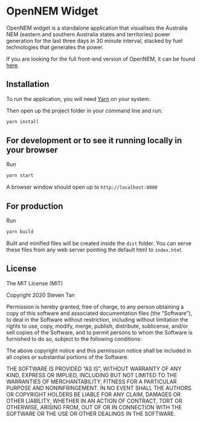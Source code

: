 # OpenNEM Widget

OpenNEM widget is a standalone application that visualises the Australia NEM (eastern and southern Australia states and territories) power generation for the last three days in 30 minute interval, stacked by fuel technologies that generates the power.

If you are looking for the full front-end version of OpenNEM, it can be found
[here](https://github.com/opennem/opennem-fe).

## Installation

To run the application, you will need [Yarn](https://classic.yarnpkg.com/en/) on your system.

Then open up the project folder in your command line and run:

```javascript
yarn install
```

## For development or to see it running locally in your browser

Run

```javascript
yarn start
```

A browser window should open up to `http://localhost:8080`

## For production

Run

```javascript
yarn build
```

Built and minified files will be created inside the `dist` folder. You can serve these files from any web server pointing the default html to `index.html`

## License

The MIT License (MIT)

Copyright 2020 Steven Tan

Permission is hereby granted, free of charge, to any person obtaining a copy of this software and associated documentation files (the “Software”), to deal in the Software without restriction, including without limitation the rights to use, copy, modify, merge, publish, distribute, sublicense, and/or sell copies of the Software, and to permit persons to whom the Software is furnished to do so, subject to the following conditions:

The above copyright notice and this permission notice shall be included in all copies or substantial portions of the Software.

THE SOFTWARE IS PROVIDED “AS IS”, WITHOUT WARRANTY OF ANY KIND, EXPRESS OR IMPLIED, INCLUDING BUT NOT LIMITED TO THE WARRANTIES OF MERCHANTABILITY, FITNESS FOR A PARTICULAR PURPOSE AND NONINFRINGEMENT. IN NO EVENT SHALL THE AUTHORS OR COPYRIGHT HOLDERS BE LIABLE FOR ANY CLAIM, DAMAGES OR OTHER LIABILITY, WHETHER IN AN ACTION OF CONTRACT, TORT OR OTHERWISE, ARISING FROM, OUT OF OR IN CONNECTION WITH THE SOFTWARE OR THE USE OR OTHER DEALINGS IN THE SOFTWARE.
